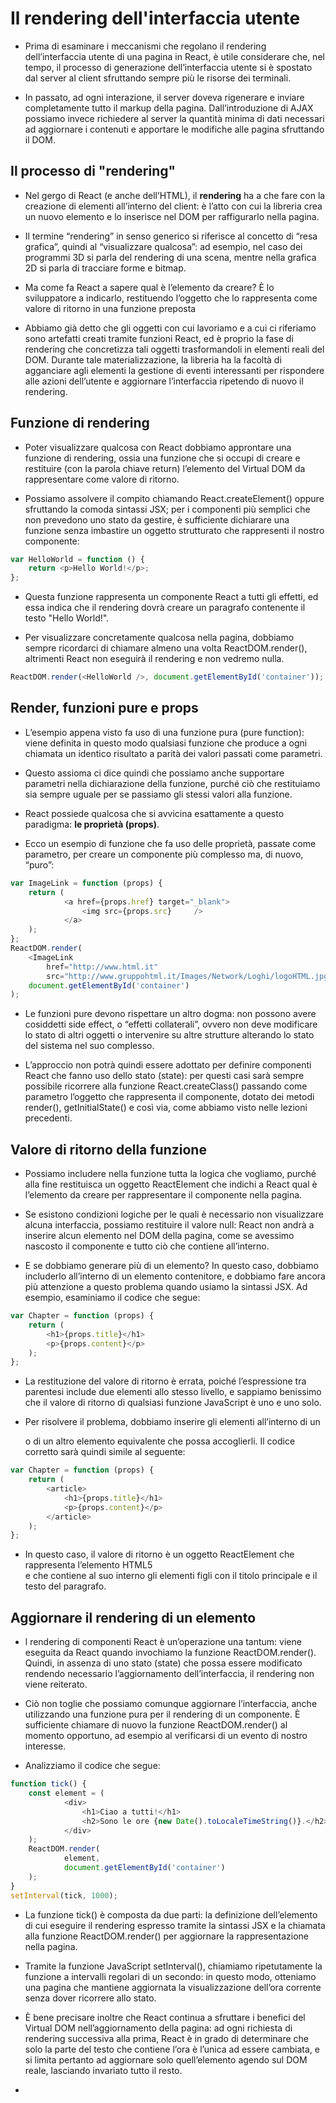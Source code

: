 # Il rendering dell'interfaccia utente

+ Prima di esaminare i meccanismi che regolano il rendering dell’interfaccia utente di una pagina in React, è utile considerare che, nel tempo, il processo di generazione dell’interfaccia utente si è spostato dal server al client sfruttando sempre più le risorse dei terminali.

+ In passato, ad ogni interazione, il server doveva rigenerare e inviare completamente tutto il markup della pagina. Dall’introduzione di AJAX possiamo invece richiedere al server la quantità minima di dati necessari ad aggiornare i contenuti e apportare le modifiche alle pagina sfruttando il DOM.

## Il processo di "rendering"

+ Nel gergo di React (e anche dell’HTML), il <b>rendering</b> ha a che fare con la creazione di elementi all’interno del client: è l’atto con cui la libreria crea un nuovo elemento e lo inserisce nel DOM per raffigurarlo nella pagina.

+ Il termine “rendering” in senso generico si riferisce al concetto di “resa grafica”, quindi al “visualizzare qualcosa”: ad esempio, nel caso dei programmi 3D si parla del rendering di una scena, mentre nella grafica 2D si parla di tracciare forme e bitmap.

+ Ma come fa React a sapere qual è l’elemento da creare? È lo sviluppatore a indicarlo, restituendo l’oggetto che lo rappresenta come valore di ritorno in una funzione preposta

+ Abbiamo già detto che gli oggetti con cui lavoriamo e a cui ci riferiamo sono artefatti creati tramite funzioni React, ed è proprio la fase di rendering che concretizza tali oggetti trasformandoli in elementi reali del DOM. Durante tale materializzazione, la libreria ha la facoltà di agganciare agli elementi la gestione di eventi interessanti per rispondere alle azioni dell’utente e aggiornare l’interfaccia ripetendo di nuovo il rendering.


## Funzione di rendering

+ Poter visualizzare qualcosa con React dobbiamo approntare una funzione di rendering, ossia una funzione che si occupi di creare e restituire (con la parola chiave return) l’elemento del Virtual DOM da rappresentare come valore di ritorno.

+ Possiamo assolvere il compito chiamando React.createElement() oppure sfruttando la comoda sintassi JSX; per i componenti più semplici che non prevedono uno stato da gestire, è sufficiente dichiarare una funzione senza imbastire un oggetto strutturato che rappresenti il nostro componente:

``` js
var HelloWorld = function () {
    return <p>Hello World!</p>;
};
```

+ Questa funzione rappresenta un componente React a tutti gli effetti, ed essa indica che il rendering dovrà creare un paragrafo contenente il testo "Hello World!".

+ Per visualizzare concretamente qualcosa nella pagina, dobbiamo sempre ricordarci di chiamare almeno una volta ReactDOM.render(), altrimenti React non eseguirà il rendering e non vedremo nulla.

``` js
ReactDOM.render(<HelloWorld />, document.getElementById('container'));
```

## Render, funzioni pure e props
+ L’esempio appena visto fa uso di una funzione pura (pure function): viene definita in questo modo qualsiasi funzione che produce a ogni chiamata un identico risultato a parità dei valori passati come parametri.

+ Questo assioma ci dice quindi che possiamo anche supportare parametri nella dichiarazione della funzione, purché ciò che restituiamo sia sempre uguale per se passiamo gli stessi valori alla funzione.

+ React possiede qualcosa che si avvicina esattamente a questo paradigma: <b>le proprietà (props)</b>.

+ Ecco un esempio di funzione che fa uso delle proprietà, passate come parametro, per creare un componente più complesso ma, di nuovo, “puro”:

``` js
var ImageLink = function (props) {
    return (
            <a href={props.href} target="_blank">
                <img src={props.src}     />
            </a>
    );
};
ReactDOM.render(
    <ImageLink
		href="http://www.html.it"
        src="http://www.gruppohtml.it/Images/Network/Loghi/logoHTML.jpg" />,
    document.getElementById('container')
);
```

+ Le funzioni pure devono rispettare un altro dogma: non possono avere cosiddetti side effect, o “effetti collaterali”, ovvero non deve modificare lo stato di altri oggetti o intervenire su altre strutture alterando lo stato del sistema nel suo complesso.

+ L’approccio non potrà quindi essere adottato per definire componenti React che fanno uso dello stato (state): per questi casi sarà sempre possibile ricorrere alla funzione React.createClass() passando come parametro l’oggetto che rappresenta il componente, dotato dei metodi render(), getInitialState() e così via, come abbiamo visto nelle lezioni precedenti.

## Valore di ritorno della funzione
+ Possiamo includere nella funzione tutta la logica che vogliamo, purché alla fine restituisca un oggetto ReactElement che indichi a React qual è l’elemento da creare per rappresentare il componente nella pagina.

+ Se esistono condizioni logiche per le quali è necessario non visualizzare alcuna interfaccia, possiamo restituire il valore null: React non andrà a inserire alcun elemento nel DOM della pagina, come se avessimo nascosto il componente e tutto ciò che contiene all’interno.

+ E se dobbiamo generare più di un elemento? In questo caso, dobbiamo includerlo all’interno di un elemento contenitore, e dobbiamo fare ancora più attenzione a questo problema quando usiamo la sintassi JSX. Ad esempio, esaminiamo il codice che segue:

``` js
var Chapter = function (props) {
    return (
        <h1>{props.title}</h1>
        <p>{props.content}</p>
    );
};
```

+ La restituzione del valore di ritorno è errata, poiché l’espressione tra parentesi include due elementi allo stesso livello, e sappiamo benissimo che il valore di ritorno di qualsiasi funzione JavaScript è uno e uno solo.

+ Per risolvere il problema, dobbiamo inserire gli elementi all’interno di un <div> o di un altro elemento equivalente che possa accoglierli. Il codice corretto sarà quindi simile al seguente:

``` js
var Chapter = function (props) {
    return (
        <article>
            <h1>{props.title}</h1>
            <p>{props.content}</p>
        </article>
    );
};
```

+ In questo caso, il valore di ritorno è un oggetto ReactElement che rappresenta l’elemento HTML5 <article> e che contiene al suo interno gli elementi figli con il titolo principale e il testo del paragrafo.

## Aggiornare il rendering di un elemento
+ l rendering di componenti React è un’operazione una tantum: viene eseguita da React quando invochiamo la funzione ReactDOM.render(). Quindi, in assenza di uno stato (state) che possa essere modificato rendendo necessario l’aggiornamento dell’interfaccia, il rendering non viene reiterato.

+ Ciò non toglie che possiamo comunque aggiornare l’interfaccia, anche utilizzando una funzione pura per il rendering di un componente. È sufficiente chiamare di nuovo la funzione ReactDOM.render() al momento opportuno, ad esempio al verificarsi di un evento di nostro interesse.

+ Analizziamo il codice che segue:

``` js
function tick() {
    const element = (
            <div>
                <h1>Ciao a tutti!</h1>
                <h2>Sono le ore {new Date().toLocaleTimeString()}.</h2>
            </div>
    );
    ReactDOM.render(
            element,
            document.getElementById('container')
    );
}
setInterval(tick, 1000);
```

+ La funzione tick() è composta da due parti: la definizione dell’elemento di cui eseguire il rendering espresso tramite la sintassi JSX e la chiamata alla funzione ReactDOM.render() per aggiornare la rappresentazione nella pagina.

+ Tramite la funzione JavaScript setInterval(), chiamiamo ripetutamente la funzione a intervalli regolari di un secondo: in questo modo, otteniamo una pagina che mantiene aggiornata la visualizzazione dell’ora corrente senza dover ricorrere allo stato.

+ È bene precisare inoltre che React continua a sfruttare i benefici del Virtual DOM nell’aggiornamento della pagina: ad ogni richiesta di rendering successiva alla prima, React è in grado di determinare che solo la parte del testo che contiene l’ora è l’unica ad essere cambiata, e si limita pertanto ad aggiornare solo quell’elemento agendo sul DOM reale, lasciando invariato tutto il resto.

+ 